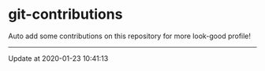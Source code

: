 # git-contributions

Auto add some contributions on this repository for more look-good profile!

---

Update at 2020-01-23 10:41:13
